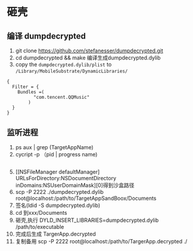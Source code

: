 # 砸壳

## 编译 dumpdecrypted

1. git clone https://github.com/stefanesser/dumpdecrypted.git
2. cd dumpdecrypted && make 编译生成dumpdecrypted.dylib
3. copy the `dumpdecrypted.dylib/plist` to `/Library/MobileSubstrate/DynamicLibraries/`
```
{
  Filter = {
    Bundles =(
          "com.tencent.QQMusic"
        )
  }
}
```
## 监听进程

1. ps aux | grep (TargetAppName)
2. cycript -p （pid | progress name)

## 
5. [[NSFileManager defaultManager] URLsForDirectory:NSDocumentDirectory
inDomains:NSUserDomainMask][0]得到沙盒路径
6. scp -P 2222 ./dumpdecrypted.dylib root@localhost:/path/to/TargetAppSandBoox/Documents
7. 签名(ldid -S dumpdecrypted.dylib)
8. cd 到xxx/Documents
9. 砸壳,执行 DYLD_INSERT_LIBRARIES=dumpdecrypted.dylib /path/to/executable
10. 完成后生成 TargerApp.decrypted
11. 复制备用 scp -P 2222 root@localhost:/path/to/TargerApp.decrypted ./
